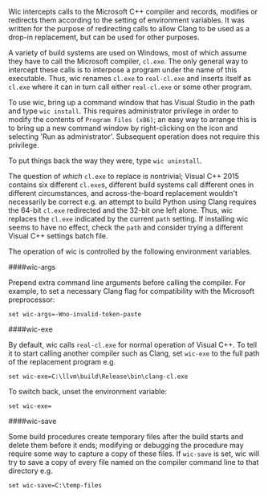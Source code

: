Wic intercepts calls to the Microsoft C++ compiler and records, modifies or redirects them according to the setting of environment variables. It was written for the purpose of redirecting calls to allow Clang to be used as a drop-in replacement, but can be used for other purposes.

A variety of build systems are used on Windows, most of which assume they have to call the Microsoft compiler, `cl.exe`. The only general way to intercept these calls is to interpose a program under the name of this executable. Thus, wic renames `cl.exe` to `real-cl.exe` and inserts itself as `cl.exe` where it can in turn call either `real-cl.exe` or some other program.

To use wic, bring up a command window that has Visual Studio in the path and type `wic install`. This requires administrator privilege in order to modify the contents of `Program Files (x86)`; an easy way to arrange this is to bring up a new command window by right-clicking on the icon and selecting 'Run as administrator'. Subsequent operation does not require this privilege.

To put things back the way they were, type `wic uninstall`.

The question of _which_ `cl.exe` to replace is nontrivial; Visual C++ 2015 contains six different `cl.exe`s, different build systems call different ones in different circumstances, and across-the-board replacement wouldn't necessarily be correct e.g. an attempt to build Python using Clang requires the 64-bit `cl.exe` redirected and the 32-bit one left alone. Thus, wic replaces the `cl.exe` indicated by the current `path` setting. If installing wic seems to have no effect, check the `path` and consider trying a different Visual C++ settings batch file.

The operation of wic is controlled by the following environment variables.

####wic-args

Prepend extra command line arguments before calling the compiler. For example, to set a necessary Clang flag for compatibility with the Microsoft preprocessor:

```
set wic-args=-Wno-invalid-token-paste
```

####wic-exe

By default, wic calls `real-cl.exe` for normal operation of Visual C++. To tell it to start calling another compiler such as Clang, set `wic-exe` to the full path of the replacement program e.g.

```
set wic-exe=C:\llvm\build\Release\bin\clang-cl.exe
```

To switch back, unset the environment variable:

```
set wic-exe=
```

####wic-save

Some build procedures create temporary files after the build starts and delete them before it ends; modifying or debugging the procedure may require some way to capture a copy of these files. If `wic-save` is set, wic will try to save a copy of every file named on the compiler command line to that directory e.g.

```
set wic-save=C:\temp-files
```
